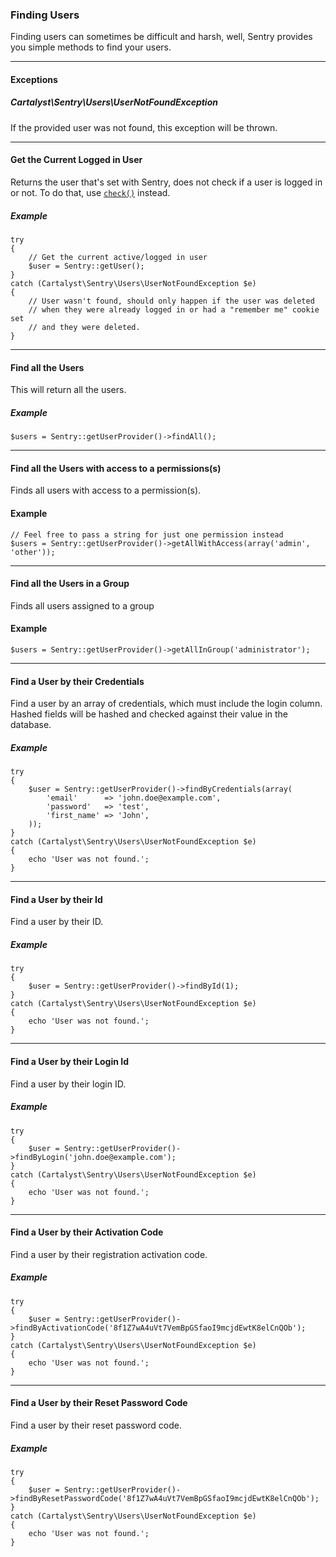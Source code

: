 ### Finding Users

Finding users can sometimes be difficult and harsh, well, Sentry provides you
simple methods to find your users.

----------

#### Exceptions

##### Cartalyst\Sentry\Users\UserNotFoundException

If the provided user was not found, this exception will be thrown.

----------

#### Get the Current Logged in User

Returns the user that's set with Sentry, does not check if a user is logged in
or not. To do that, use [`check()`](/sentry-2/authentication/check) instead.

##### Example

	try
	{
		// Get the current active/logged in user
		$user = Sentry::getUser();
	}
	catch (Cartalyst\Sentry\Users\UserNotFoundException $e)
	{
		// User wasn't found, should only happen if the user was deleted
		// when they were already logged in or had a "remember me" cookie set
		// and they were deleted.
	}

----------

#### Find all the Users

This will return all the users.

##### Example

	$users = Sentry::getUserProvider()->findAll();

----------

#### Find all the Users with access to a permissions(s)

Finds all users with access to a permission(s).

#### Example

	// Feel free to pass a string for just one permission instead
	$users = Sentry::getUserProvider()->getAllWithAccess(array('admin', 'other'));

----------

#### Find all the Users in a Group

Finds all users assigned to a group

#### Example

	$users = Sentry::getUserProvider()->getAllInGroup('administrator');

----------

#### Find a User by their Credentials

Find a user by an array of credentials, which must include the login column. Hashed fields will be hashed and checked against their value in the database.

##### Example

	try
	{
		$user = Sentry::getUserProvider()->findByCredentials(array(
			'email'      => 'john.doe@example.com',
			'password'   => 'test',
			'first_name' => 'John',
		));
	}
	catch (Cartalyst\Sentry\Users\UserNotFoundException $e)
	{
		echo 'User was not found.';
	}

----------

#### Find a User by their Id

Find a user by their ID.

##### Example

	try
	{
		$user = Sentry::getUserProvider()->findById(1);
	}
	catch (Cartalyst\Sentry\Users\UserNotFoundException $e)
	{
		echo 'User was not found.';
	}

----------

#### Find a User by their Login Id

Find a user by their login ID.

##### Example

	try
	{
		$user = Sentry::getUserProvider()->findByLogin('john.doe@example.com');
	}
	catch (Cartalyst\Sentry\Users\UserNotFoundException $e)
	{
		echo 'User was not found.';
	}

----------

#### Find a User by their Activation Code

Find a user by their registration activation code.

##### Example

	try
	{
		$user = Sentry::getUserProvider()->findByActivationCode('8f1Z7wA4uVt7VemBpGSfaoI9mcjdEwtK8elCnQOb');
	}
	catch (Cartalyst\Sentry\Users\UserNotFoundException $e)
	{
		echo 'User was not found.';
	}

----------

#### Find a User by their Reset Password Code

Find a user by their reset password code.

##### Example

	try
	{
		$user = Sentry::getUserProvider()->findByResetPasswordCode('8f1Z7wA4uVt7VemBpGSfaoI9mcjdEwtK8elCnQOb');
	}
	catch (Cartalyst\Sentry\Users\UserNotFoundException $e)
	{
		echo 'User was not found.';
	}

